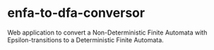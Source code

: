 # enfa-to-dfa-conversor
Web application to convert a Non-Deterministic Finite Automata with Epsilon-transitions to a Deterministic Finite Automata.
